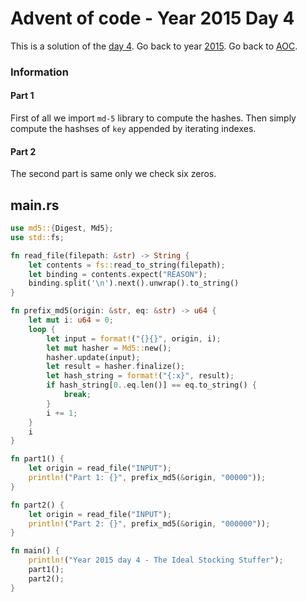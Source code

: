 # Advent of code - Year 2015 Day 4

This is a solution of the [day 4](https://adventofcode.com/2015/day/4). Go back to year [2015](2015.md). Go back to [AOC](../adventofcode.md).

### Information

#### Part 1

First of all we import `md-5` library to compute the hashes. Then simply compute the hashses of `key` appended by iterating indexes.

#### Part 2

The second part is same only we check six zeros.

## main.rs

```rs
use md5::{Digest, Md5};
use std::fs;

fn read_file(filepath: &str) -> String {
    let contents = fs::read_to_string(filepath);
    let binding = contents.expect("REASON");
    binding.split('\n').next().unwrap().to_string()
}

fn prefix_md5(origin: &str, eq: &str) -> u64 {
    let mut i: u64 = 0;
    loop {
        let input = format!("{}{}", origin, i);
        let mut hasher = Md5::new();
        hasher.update(input);
        let result = hasher.finalize();
        let hash_string = format!("{:x}", result);
        if hash_string[0..eq.len()] == eq.to_string() {
            break;
        }
        i += 1;
    }
    i
}

fn part1() {
    let origin = read_file("INPUT");
    println!("Part 1: {}", prefix_md5(&origin, "00000"));
}

fn part2() {
    let origin = read_file("INPUT");
    println!("Part 2: {}", prefix_md5(&origin, "000000"));
}

fn main() {
    println!("Year 2015 day 4 - The Ideal Stocking Stuffer");
    part1();
    part2();
}
```

